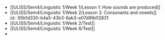 - [[ULISS/Sem4/Linguistic 1/Week 1/Lesson 1: How sounds are produced]]
- [[ULISS/Sem4/Linguistic 1/Week 2/Lesson 2: Consonants and vowels]]
  id:: 65b1d330-b4a5-43b3-8ab3-e07d99d12831
- [[ULISS/Sem4/Linguistic 1/Week 2/Test]]
- [[ULISS/Sem4/Linguistic 1/Week 6/Test]]
-